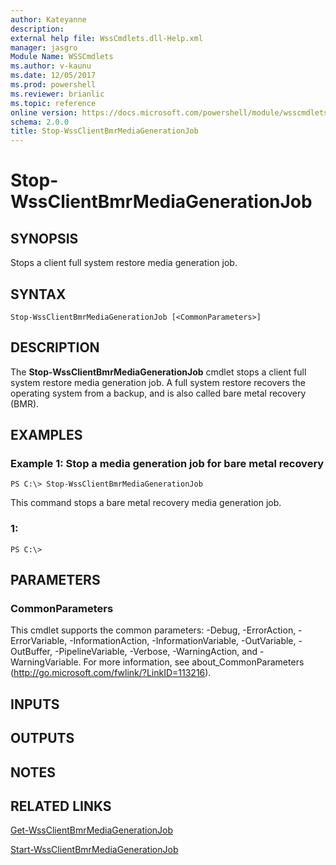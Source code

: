 ```yaml
---
author: Kateyanne
description: 
external help file: WssCmdlets.dll-Help.xml
manager: jasgro
Module Name: WSSCmdlets
ms.author: v-kaunu
ms.date: 12/05/2017
ms.prod: powershell
ms.reviewer: brianlic
ms.topic: reference
online version: https://docs.microsoft.com/powershell/module/wsscmdlets/stop-wssclientbmrmediagenerationjob?view=windowsserver2012r2-ps&wt.mc_id=ps-gethelp
schema: 2.0.0
title: Stop-WssClientBmrMediaGenerationJob
---
```


# Stop-WssClientBmrMediaGenerationJob

## SYNOPSIS
Stops a client full system restore media generation job.

## SYNTAX

```
Stop-WssClientBmrMediaGenerationJob [<CommonParameters>]
```

## DESCRIPTION
The **Stop-WssClientBmrMediaGenerationJob** cmdlet stops a client full system restore media generation job.
A full system restore recovers the operating system from a backup, and is also called bare metal recovery (BMR).

## EXAMPLES

### Example 1: Stop a media generation job for bare metal recovery
```
PS C:\> Stop-WssClientBmrMediaGenerationJob
```

This command stops a bare metal recovery media generation job.

### 1:
```
PS C:\>
```

## PARAMETERS

### CommonParameters
This cmdlet supports the common parameters: -Debug, -ErrorAction, -ErrorVariable, -InformationAction, -InformationVariable, -OutVariable, -OutBuffer, -PipelineVariable, -Verbose, -WarningAction, and -WarningVariable. For more information, see about_CommonParameters (http://go.microsoft.com/fwlink/?LinkID=113216).

## INPUTS

## OUTPUTS

## NOTES

## RELATED LINKS

[Get-WssClientBmrMediaGenerationJob](./Get-WssClientBmrMediaGenerationJob.md)

[Start-WssClientBmrMediaGenerationJob](./Start-WssClientBmrMediaGenerationJob.md)

